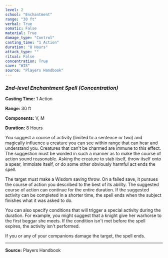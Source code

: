 ```yaml
---
level: 2
school: "Enchantment"
range: "30 ft"
verbal: True
somatic: False
material: True
damage_type: "Control"
casting_time: "1 Action"
duration: "8 Hours"
attack_type: ""
ritual: False
concentration: True
save: "WIS"
source: "Players Handbook"
---
```


### *2nd-level Enchantment Spell* *(Concentration)*

**Casting Time:** 1 Action

**Range:** 30 ft

**Components:** V, M

**Duration:** 8 Hours

You suggest a course of activity (limited to a sentence or two) and magically influence a creature you can see within range that can hear and understand you. Creatures that can't be charmed are immune to this effect. The suggestion must be worded in such a manner as to make the course of action sound reasonable. Asking the creature to stab itself, throw itself onto a spear, immolate itself, or do some other obviously harmful act ends the spell.
 
 The target must make a Wisdom saving throw. On a failed save, it pursues the course of action you described to the best of its ability. The suggested course of action can continue for the entire duration. If the suggested activity can be completed in a shorter time, the spell ends when the subject finishes what it was asked to do.
 
 You can also specify conditions that will trigger a special activity during the duration. For example, you might suggest that a knight give her warhorse to the first beggar she meets. If the condition isn't met before the spell expires, the activity isn't performed.
 
 If you or any of your companions damage the target, the spell ends.

---
**Source:** Players Handbook
